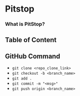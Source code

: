 # Pitstop

### What is PitStop?
## Table of Content

## GitHub Command

- `git clone <repo_clone_link>`
- `git checkout -b <branch_name>`
- `git add .`
- `git commit -m "<msg>"`
- `git push origin <branch_name>`
